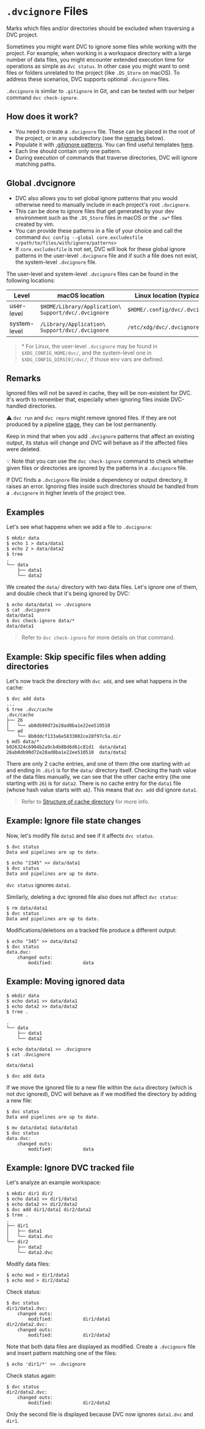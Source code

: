 # `.dvcignore` Files

Marks which files and/or directories should be excluded when traversing a
<abbr>DVC project</abbr>.

Sometimes you might want DVC to ignore some files while working with the
project. For example, when working in a <abbr>workspace</abbr> directory with a
large number of data files, you might encounter extended execution time for
operations as simple as `dvc status`. In other case you might want to omit files
or folders unrelated to the project (like `.DS_Store` on macOS). To address
these scenarios, DVC supports optional `.dvcignore` files.

`.dvcignore` is similar to `.gitignore` in Git, and can be tested with our
helper command `dvc check-ignore`.

## How does it work?

- You need to create a `.dvcignore` file. These can be placed in the root of the
  project, or in any subdirectory (see the [remarks](#Remarks) below).
- Populate it with [.gitignore patterns](https://git-scm.com/docs/gitignore).
  You can find useful templates [here](https://github.com/github/gitignore).
- Each line should contain only one pattern.
- During execution of commands that traverse directories, DVC will ignore
  matching paths.

## Global .dvcignore

- DVC also allows you to set global ignore patterns that you would otherwise
  need to manually include in each project's root `.dvcignore`.
- This can be done to ignore files that get generated by your dev environment
  such as the `.DS_Store` files in macOS or the `.sw*` files created by vim.
- You can provide these patterns in a file of your choice and call the command
  `dvc config --global core.excludesfile </path/to/files/with/ignore/patterns>`
- If `core.excludesfile` is not set, DVC will look for these global ignore
  patterns in the user-level `.dvcignore` file and if such a file does not
  exist, the system-level `.dvcignore` file.

The user-level and system-level `.dvcignore` files can be found in the following
locations:

| Level        | macOS location                                      | Linux location (typical\*)     | Windows location                                              |
| ------------ | --------------------------------------------------- | ------------------------------ | ------------------------------------------------------------- |
| user-level   | `$HOME/Library/Application\ Support/dvc/.dvcignore` | `$HOME/.config/dvc/.dvcignore` | `%LocalAppData%\iterative\dvc\.dvcignore`                     |
| system-level | `/Library/Application\ Support/dvc/.dvcignore`      | `/etc/xdg/dvc/.dvcignore`      | `%AllUsersProfile%\Application Data\iterative\dvc\.dvcignore` |

> \* For Linux, the user-level `.dvcignore` may be found in
> `$XDG_CONFIG_HOME/dvc/`, and the system-level one in
> `$XDG_CONFIG_DIRS[0]/dvc/`, if those env vars are defined.

## Remarks

Ignored files will not be saved in <abbr>cache</abbr>, they will be non-existent
for DVC. It's worth to remember that, especially when ignoring files inside
DVC-handled directories.

⚠️ `dvc run` and `dvc repro` might remove ignored files. If they are not
produced by a pipeline [stage](/doc/command-reference/run), they can be lost
permanently.

Keep in mind that when you add `.dvcignore` patterns that affect an existing
<abbr>output</abbr>, its status will change and DVC will behave as if the
affected files were deleted.

💡 Note that you can use the `dvc check-ignore` command to check whether given
files or directories are ignored by the patterns in a `.dvcignore` file.

If DVC finds a `.dvcignore` file inside a dependency or output directory, it
raises an error. Ignoring files inside such directories should be handled from a
`.dvcignore` in higher levels of the project tree.

## Examples

Let's see what happens when we add a file to `.dvcignore`:

```dvc
$ mkdir data
$ echo 1 > data/data1
$ echo 2 > data/data2
$ tree
.
└── data
    ├── data1
    └── data2
```

We created the `data/` directory with two data files. Let's ignore one of them,
and double check that it's being ignored by DVC:

```dvc
$ echo data/data1 >> .dvcignore
$ cat .dvcignore
data/data1
$ dvc check-ignore data/*
data/data1
```

> Refer to `dvc check-ignore` for more details on that command.

## Example: Skip specific files when adding directories

Let's now track the directory with `dvc add`, and see what happens in the
<abbr>cache</abbr>:

```dvc
$ dvc add data
...
$ tree .dvc/cache
.dvc/cache
├── 26
│   └── ab0db90d72e28ad0ba1e22ee510510
└── ad
    └── 8b0ddcf133a6e5833002ce28f97c5a.dir
$ md5 data/*
b026324c6904b2a9cb4b88d6d61c81d1  data/data1
26ab0db90d72e28ad0ba1e22ee510510  data/data2
```

There are only 2 cache entries, and one of them (the one starting with `ad` and
ending in `.dir`) is for the `data/` directory itself. Checking the hash value
of the data files manually, we can see that the other cache entry (the one
starting with `26`) is for `data2`. There is no cache entry for the `data1` file
(whose hash value starts with `ab`). This means that `dvc add` did ignore
`data1`.

> Refer to
> [Structure of cache directory](/doc/user-guide/project-structure/internal-files#structure-of-the-cache-directory)
> for more info.

## Example: Ignore file state changes

Now, let's modify file `data1` and see if it affects `dvc status`.

```dvc
$ dvc status
Data and pipelines are up to date.

$ echo "2345" >> data/data1
$ dvc status
Data and pipelines are up to date.
```

`dvc status` ignores `data1`.

Similarly, deleting a dvc ignored file also does not affect `dvc status`:

```dvc
$ rm data/data1
$ dvc status
Data and pipelines are up to date.
```

Modifications/deletions on a tracked file produce a different output:

```dvc
$ echo "345" >> data/data2
$ dvc status
data.dvc:
	changed outs:
		modified:           data
```

## Example: Moving ignored data

```dvc
$ mkdir data
$ echo data1 >> data/data1
$ echo data2 >> data/data2
$ tree .

.
└── data
    ├── data1
    └── data2

$ echo data/data1 >> .dvcignore
$ cat .dvcignore

data/data1

$ dvc add data
```

If we move the ignored file to a new file within the `data` directory (which is
not dvc ignored), DVC will behave as if we modified the directory by adding a
new file:

```dvc
$ dvc status
Data and pipelines are up to date.

$ mv data/data1 data/data3
$ dvc status
data.dvc:
	changed outs:
		modified:           data
```

## Example: Ignore DVC tracked file

Let's analyze an example <abbr>workspace</abbr>:

```dvc
$ mkdir dir1 dir2
$ echo data1 >> dir1/data1
$ echo data2 >> dir2/data2
$ dvc add dir1/data1 dir2/data2
$ tree .
.
├── dir1
│   ├── data1
│   └── data1.dvc
└── dir2
    ├── data2
    └── data2.dvc
```

Modify data files:

```dvc
$ echo mod > dir1/data1
$ echo mod > dir2/data2
```

Check status:

```dvc
$ dvc status
dir1/data1.dvc:
	changed outs:
		modified:           dir1/data1
dir2/data2.dvc:
	changed outs:
		modified:           dir2/data2
```

Note that both data files are displayed as modified. Create a `.dvcignore` file
and insert pattern matching one of the files:

```dvc
$ echo 'dir1/*' >> .dvcignore
```

Check status again:

```dvc
$ dvc status
dir2/data2.dvc:
	changed outs:
		modified:           dir2/data2
```

Only the second file is displayed because DVC now ignores `data1.dvc` and
`dir1`.
